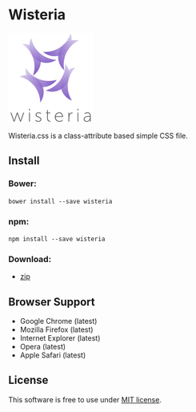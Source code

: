 # Wisteria

![](img/logos.png)

Wisteria.css is a class-attribute based simple CSS file.

## Install

### Bower:

```
bower install --save wisteria
```

### npm:

```
npm install --save wisteria
```

### Download:

+ [zip](https://github.com/t32k/wisteria/archive/master.zip)


## Browser Support

+ Google Chrome (latest)
+ Mozilla Firefox (latest)
+ Internet Explorer (latest)
+ Opera (latest)
+ Apple Safari (latest)

## License

This software is free to use under [MIT license](LICENCE).